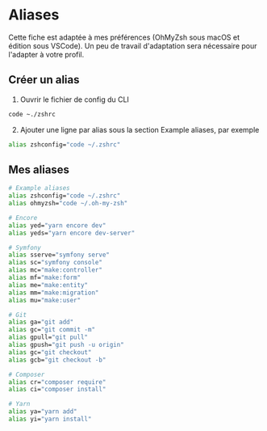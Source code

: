 # Aliases

Cette fiche est adaptée à mes préférences (OhMyZsh sous macOS et édition sous VSCode). Un peu de travail d'adaptation sera nécessaire pour l'adapter à votre profil.

## Créer un alias
1. Ouvrir le fichier de config du CLI
```bash
code ~./zshrc
```

2. Ajouter une ligne par alias sous la section Example aliases, par exemple
```zsh
alias zshconfig="code ~/.zshrc"
```

## Mes aliases

```zsh
# Example aliases
alias zshconfig="code ~/.zshrc"
alias ohmyzsh="code ~/.oh-my-zsh"

# Encore
alias yed="yarn encore dev"
alias yeds="yarn encore dev-server"

# Symfony
alias sserve="symfony serve"
alias sc="symfony console"
alias mc="make:controller"
alias mf="make:form"
alias me="make:entity"
alias mm="make:migration"
alias mu="make:user"

# Git
alias ga="git add"
alias gc="git commit -m"
alias gpull="git pull"
alias gpush="git push -u origin"
alias gc="git checkout"
alias gcb="git checkout -b"

# Composer
alias cr="composer require"
alias ci="composer install"

# Yarn
alias ya="yarn add"
alias yi="yarn install"
```